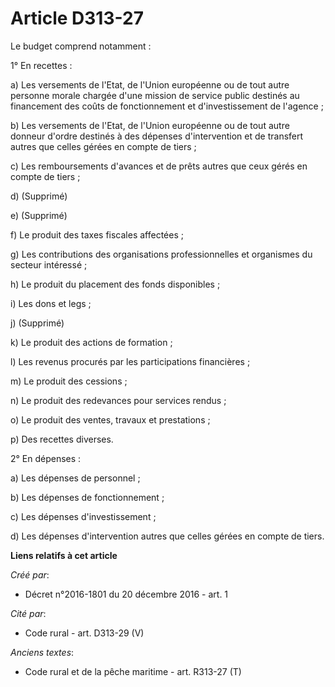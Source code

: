 # Article D313-27

Le budget comprend notamment : 

1° En recettes : 

a) Les versements de l'Etat, de l'Union européenne ou de tout autre personne morale chargée d'une mission de service public
destinés au financement des coûts de fonctionnement et d'investissement de l'agence ; 

b) Les versements de l'Etat, de l'Union européenne ou de tout autre donneur d'ordre destinés à des dépenses d'intervention et
de transfert autres que celles gérées en compte de tiers ; 

c) Les remboursements d'avances et de prêts autres que ceux gérés en compte de tiers ; 

d) (Supprimé)

e) (Supprimé)

f) Le produit des taxes fiscales affectées ; 

g) Les contributions des organisations professionnelles et organismes du secteur intéressé ; 

h) Le produit du placement des fonds disponibles ; 

i) Les dons et legs ; 

j) (Supprimé)

k) Le produit des actions de formation ; 

l) Les revenus procurés par les participations financières ; 

m) Le produit des cessions ; 

n) Le produit des redevances pour services rendus ; 

o) Le produit des ventes, travaux et prestations ; 

p) Des recettes diverses. 

2° En dépenses : 

a) Les dépenses de personnel ; 

b) Les dépenses de fonctionnement ; 

c) Les dépenses d'investissement ; 

d) Les dépenses d'intervention autres que celles gérées en compte de tiers.

**Liens relatifs à cet article**

_Créé par_:

  - Décret n°2016-1801 du 20 décembre 2016 - art. 1

_Cité par_:

  - Code rural - art. D313-29 (V)

_Anciens textes_:

  - Code rural et de la pêche maritime - art. R313-27 (T)
